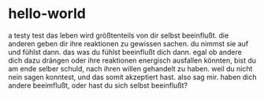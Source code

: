 # hello-world
a testy test
das leben wird größtenteils von dir selbst beeinflußt.
die anderen geben dir ihre reaktionen zu gewissen sachen.
du nimmst sie auf und fühlst dann.
das was du fühlst beeinflußt dich dann.
egal ob andere dich dazu drängen oder ihre reaktionen energisch ausfallen könnten,
bist du am ende selber schuld, nach ihren willen gehandelt zu haben.
weil du nicht nein sagen konntest, und das somit akzeptiert hast.
also sag mir. haben dich andere beeimflußt, oder hast du sich selbst beeinflußt?
